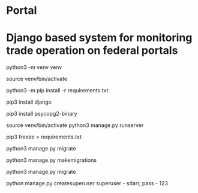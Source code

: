 # Portal
# Django based system for monitoring trade operation on federal portals

python3 -m venv venv

source venv/bin/activate

python3 -m pip install -r requirements.txt

pip3 install django

pip3 install psycopg2-binary


source venv/bin/activate  python3 manage.py runserver

pip3 freeze > requirements.txt


python3 manage.py migrate

python3 manage.py makemigrations

python3 manage.py migrate 

python manage.py createsuperuser
superuser - sdarr, pass - 123
